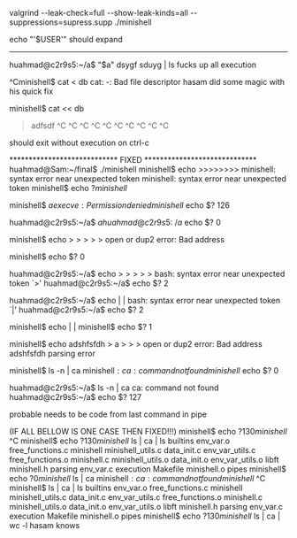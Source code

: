 valgrind --leak-check=full --show-leak-kinds=all --suppressions=supress.supp ./minishell

echo "'$USER'"
should expand

----------------

huahmad@c2r9s5:~/a$ "$a" dsygf sduyg | ls
fucks up all execution


^Cminishell$ cat < db
cat: -: Bad file descriptor
hasam did some magic with his quick fix

minishell$ cat << db
> adfsdf
> ^C
> ^C
> ^C
> ^C
> ^C
> ^C
> ^C
> ^C
> ^C
> ^C

should exit without execution on ctrl-c

**************************** FIXED *****************************
huahmad@Sam:~/final$ ./minishell
minishell$ echo >>>>>>>>
minishell: syntax error near unexpected token
minishell: syntax error near unexpected token
minishell$ echo $?
minishell$



minishell$ $a
execve: Permission denied
minishell$ echo $?
126

huahmad@c2r9s5:~/a$ $a
huahmad@c2r9s5:~/a$ echo $?
0





minishell$ echo > > > > >
open or dup2 error: Bad address

minishell$ echo $?
0

huahmad@c2r9s5:~/a$ echo > > > > >
bash: syntax error near unexpected token `>'
huahmad@c2r9s5:~/a$ echo $?
2









huahmad@c2r9s5:~/a$ echo | |
bash: syntax error near unexpected token `|'
huahmad@c2r9s5:~/a$ echo $?
2

minishell$ echo | |
minishell$ echo $?
1









minishell$ echo adshfsfdh > a > > >
open or dup2 error: Bad address
adshfsfdh
parsing error









minishell$ ls -n | ca
minishell$: ca: command not found
minishell$ echo $?
0

huahmad@c2r9s5:~/a$ ls -n | ca
ca: command not found
huahmad@c2r9s5:~/a$ echo $?
127

probable needs to be code from last command in pipe








(IF ALL BELLOW IS ONE CASE THEN FIXED!!!)
minishell$ echo $?
130
minishell$ ^C
minishell$ echo $?
130
minishell$ ls | ca | ls
builtins     env_var.o        free_functions.c  minishell    minishell_utils.c
data_init.c  env_var_utils.c  free_functions.o  minishell.c  minishell_utils.o
data_init.o  env_var_utils.o  libft             minishell.h  parsing
env_var.c    execution        Makefile          minishell.o  pipes
minishell$ echo $?
0
minishell$ ls | ca 
minishell$: ca: command not found
minishell$ ^C
minishell$ ls | ca | ls
builtins     env_var.o        free_functions.c  minishell    minishell_utils.c
data_init.c  env_var_utils.c  free_functions.o  minishell.c  minishell_utils.o
data_init.o  env_var_utils.o  libft             minishell.h  parsing
env_var.c    execution        Makefile          minishell.o  pipes
minishell$ echo $?
130
minishell$ ls | ca | wc -l
hasam knows


